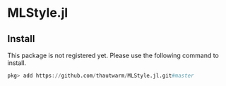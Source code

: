# MLStyle.jl

## Install

This package is not registered yet. Please use the following command to install.

```julia
pkg> add https://github.com/thautwarm/MLStyle.jl.git#master
```
